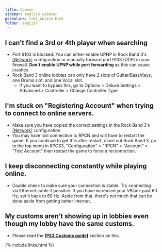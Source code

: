 ```yaml
---
title: Common
sidebar: english_sidebar
permalink: trbl_online.html
folder: english
---
```


## I can't find a 3rd or 4th player when searching
* Port 9103 is blocked. You can either enable UPNP in Rock Band 3's [[Network]](https://rb3pc.milohax.org/english/customconfiguration#network) configuration or manually forward port 9103 (UDP) in your firewall. **Don't enable UPNP while port forwarding** as this can cause crashes.
* Rock Band 3 online lobbies can only have 2 slots of Guitar/Bass/Keys, one Drums slot, and one Vocal slot.
	* If you want to bypass this, go to 
	Options > Deluxe Settings > Advanced > Controller > Change Controller Type

## I'm stuck on "Registering Account" when trying to connect to online servers.
* Make sure you have copied the correct settings in the Rock Band 3's [[Network]](https://rb3pc.milohax.org/english/customconfiguration#network) configuration.
* You may have lost connection to RPCN  and will have to restart the game. If you continue to get this after restart, close out Rock Band 3, go to the top menu in RPCS3, "Configuration" > "RPCN" > "Account" > "Test Account" then restart the game to force a reconnection.
 
## I keep disconnecting constantly while playing online.
* Double check to make sure your connection is stable. Try connecting via Ethernet cable if possible. If you have increased your VBlank past 60 Hz, set it back to 60 Hz. Aside from that, there's not much that can be done aside from getting better internet.

## My customs aren't showing up in lobbies even though my lobby have the same customs.
* Please read the [**[PS3 Customs guide]**](https://docs.google.com/document/d/1YwGNT1oPUgfek-p3sLCZv4b-PsO8Yv9eobx5fV6W2vQ/edit#heading=h.qxzngdakbkv) section on this.

{% include links.html %}